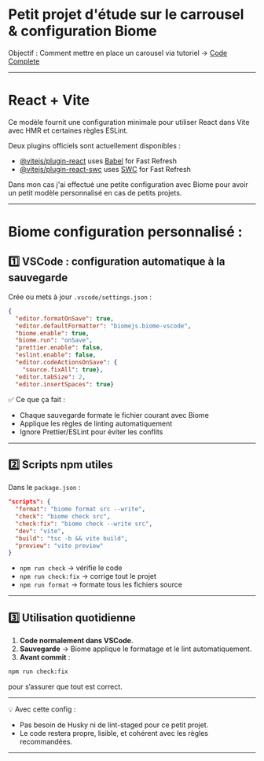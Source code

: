 # Petit projet d'étude sur le carrousel & configuration Biome

Objectif : Comment mettre en place un carousel via tutoriel -> [Code Complete](www.youtube.com/@Code_Complete)

<hr>

# React + Vite

Ce modèle fournit une configuration minimale pour utiliser React dans Vite avec HMR et certaines règles ESLint.

Deux plugins officiels sont actuellement disponibles :

- [@vitejs/plugin-react](https://github.com/vitejs/vite-plugin-react/blob/main/packages/plugin-react) uses [Babel](https://babeljs.io/) for Fast Refresh
- [@vitejs/plugin-react-swc](https://github.com/vitejs/vite-plugin-react/blob/main/packages/plugin-react-swc) uses [SWC](https://swc.rs/) for Fast Refresh

Dans mon cas j'ai effectué une petite configuration avec Biome pour avoir un petit modèle personnalisé en cas de petits projets.

<hr>

# Biome configuration personnalisé :

## 1️⃣ VSCode : configuration automatique à la sauvegarde

Crée ou mets à jour `.vscode/settings.json` :

```json
{
  "editor.formatOnSave": true,
  "editor.defaultFormatter": "biomejs.biome-vscode",
  "biome.enable": true,
  "biome.run": "onSave",
  "prettier.enable": false,
  "eslint.enable": false,
  "editor.codeActionsOnSave": {
    "source.fixAll": true},
  "editor.tabSize": 2,
  "editor.insertSpaces": true}
```

✅ Ce que ça fait :

- Chaque sauvegarde formate le fichier courant avec Biome
- Applique les règles de linting automatiquement
- Ignore Prettier/ESLint pour éviter les conflits

---

## 2️⃣ Scripts npm utiles

Dans le `package.json` :

```json
"scripts": {
  "format": "biome format src --write",
  "check": "biome check src",
  "check:fix": "biome check --write src",
  "dev": "vite",
  "build": "tsc -b && vite build",
  "preview": "vite preview"
}
```

- `npm run check` → vérifie le code
- `npm run check:fix` → corrige tout le projet
- `npm run format` → formate tous les fichiers source

---

## 3️⃣ Utilisation quotidienne

1. **Code normalement dans VSCode**.
2. **Sauvegarde** → Biome applique le formatage et le lint automatiquement.
3. **Avant commit** :

```bash
npm run check:fix
```

pour s’assurer que tout est correct.

---

💡 Avec cette config :

- Pas besoin de Husky ni de lint-staged pour ce petit projet.
- Le code restera propre, lisible, et cohérent avec les règles recommandées.

---